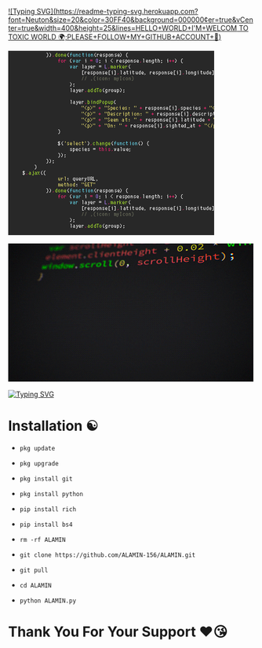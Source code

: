 [![Typing SVG](https://readme-typing-svg.herokuapp.com?font=Neuton&size=20&color=30FF40&background=000000¢er=true&vCenter=true&width=400&height=25&lines=HELLO+WORLD+I'M+WELCOM TO TOXIC WORLD 🌍;PLEASE+FOLLOW+MY+GITHUB+ACCOUNT+🙏)](https://git.io/typing-svg)

 

<img src="https://github.com/MRVIVEK-CODER/Decompiler/blob/main/106824690-8dd73a00-66ad-11eb-89e2-53e13ac6f594.gif" alt="" border="0" />

 

![Alt text](https://github.com/TOX1C-143/TOX1C-143/blob/main/Image/pinterestdownloader.com-1707860477.240562.gif?raw=true)

 

[![Typing SVG](https://readme-typing-svg.herokuapp.com?font=Neuton&size=20&color=30FF40&background=000000¢er=true&vCenter=true&width=400&height=25&lines=YOU+RESPECT+ME+I+RESPECT+YOU+😊;YOU+DISPECT+ME+I+FUCK+YOU+🙂)](https://git.io/typing-svg)

 

# Installation ☯️

 

- `pkg update` 

- `pkg upgrade`

- `pkg install git` 

- `pkg install python`

- `pip install rich`

- `pip install bs4`

- `rm -rf ALAMIN`

- `git clone https://github.com/ALAMIN-156/ALAMIN.git`

 - `git pull`

- `cd ALAMIN`

- `python ALAMIN.py`

# Thank You For Your Support ❤️😘





